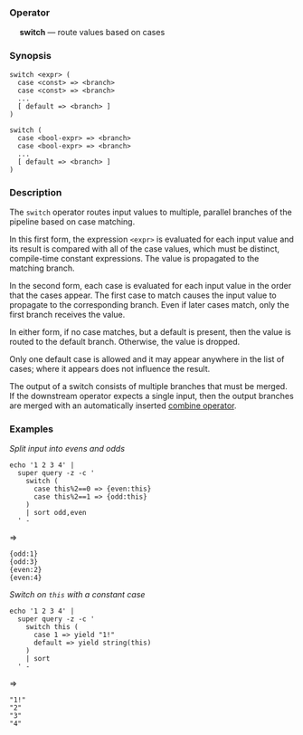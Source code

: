 ### Operator

&emsp; **switch** &mdash; route values based on cases

### Synopsis

```
switch <expr> (
  case <const> => <branch>
  case <const> => <branch>
  ...
  [ default => <branch> ]
)

switch (
  case <bool-expr> => <branch>
  case <bool-expr> => <branch>
  ...
  [ default => <branch> ]
)
```
### Description

The `switch` operator routes input values to multiple, parallel branches of
the pipeline based on case matching.

In this first form, the expression `<expr>` is evaluated for each input value
and its result is
compared with all of the case values, which must be distinct, compile-time constant
expressions.  The value is propagated to the matching branch.

In the second form, each case is evaluated for each input value
in the order that the cases appear.
The first case to match causes the input value to propagate to the corresponding branch.
Even if later cases match, only the first branch receives the value.

In either form, if no case matches, but a default is present,
then the value is routed to the default branch.  Otherwise, the value is dropped.

Only one default case is allowed and it may appear anywhere in the list of cases;
where it appears does not influence the result.

The output of a switch consists of multiple branches that must be merged.
If the downstream operator expects a single input, then the output branches are
merged with an automatically inserted [combine operator](combine.md).

### Examples

_Split input into evens and odds_
```mdtest-command
echo '1 2 3 4' |
  super query -z -c '
    switch (
      case this%2==0 => {even:this}
      case this%2==1 => {odd:this}
    )
    | sort odd,even
  ' -
```
=>
```mdtest-output
{odd:1}
{odd:3}
{even:2}
{even:4}
```
_Switch on `this` with a constant case_
```mdtest-command
echo '1 2 3 4' |
  super query -z -c '
    switch this (
      case 1 => yield "1!"
      default => yield string(this)
    )
    | sort
  ' -
```
=>
```mdtest-output
"1!"
"2"
"3"
"4"
```
